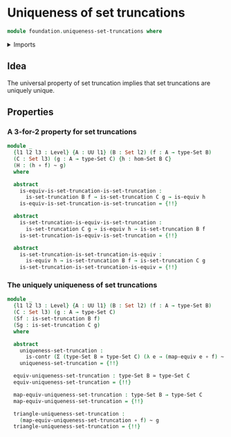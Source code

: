 # Uniqueness of set truncations

```agda
module foundation.uniqueness-set-truncations where
```

<details><summary>Imports</summary>

```agda
open import foundation.dependent-pair-types
open import foundation.mere-equality
open import foundation.sets
open import foundation.uniqueness-set-quotients
open import foundation.universal-property-set-truncation
open import foundation.universe-levels

open import foundation-core.contractible-types
open import foundation-core.equivalences
open import foundation-core.function-types
open import foundation-core.homotopies
```

</details>

## Idea

The universal property of set truncation implies that set truncations are
uniquely unique.

## Properties

### A 3-for-2 property for set truncations

```agda
module _
  {l1 l2 l3 : Level} {A : UU l1} (B : Set l2) (f : A → type-Set B)
  (C : Set l3) (g : A → type-Set C) {h : hom-Set B C}
  (H : (h ∘ f) ~ g)
  where

  abstract
    is-equiv-is-set-truncation-is-set-truncation :
      is-set-truncation B f → is-set-truncation C g → is-equiv h
    is-equiv-is-set-truncation-is-set-truncation = {!!}

  abstract
    is-set-truncation-is-equiv-is-set-truncation :
      is-set-truncation C g → is-equiv h → is-set-truncation B f
    is-set-truncation-is-equiv-is-set-truncation = {!!}

  abstract
    is-set-truncation-is-set-truncation-is-equiv :
      is-equiv h → is-set-truncation B f → is-set-truncation C g
    is-set-truncation-is-set-truncation-is-equiv = {!!}
```

### The uniquely uniqueness of set truncations

```agda
module _
  {l1 l2 l3 : Level} {A : UU l1} (B : Set l2) (f : A → type-Set B)
  (C : Set l3) (g : A → type-Set C)
  (Sf : is-set-truncation B f)
  (Sg : is-set-truncation C g)
  where

  abstract
    uniqueness-set-truncation :
      is-contr (Σ (type-Set B ≃ type-Set C) (λ e → (map-equiv e ∘ f) ~ g))
    uniqueness-set-truncation = {!!}

  equiv-uniqueness-set-truncation : type-Set B ≃ type-Set C
  equiv-uniqueness-set-truncation = {!!}

  map-equiv-uniqueness-set-truncation : type-Set B → type-Set C
  map-equiv-uniqueness-set-truncation = {!!}

  triangle-uniqueness-set-truncation :
    (map-equiv-uniqueness-set-truncation ∘ f) ~ g
  triangle-uniqueness-set-truncation = {!!}
```
